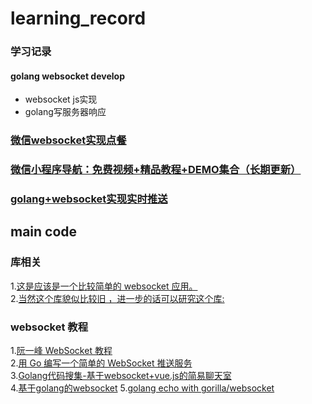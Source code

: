 # learning_record
### 学习记录


#### golang websocket develop
- websocket js实现
- golang写服务器响应<br>
### [微信websocket实现点餐](https://blog.csdn.net/qqxyy99/article/details/80059888)
### [微信小程序导航：免费视频+精品教程+DEMO集合（长期更新）](https://www.cnblogs.com/wxapp/p/5962642.html)
### [golang+websocket实现实时推送](https://juejin.im/post/5ac0e11f518825555e5dfd1c)
## main code
### 库相关
1.[这是应该是一个比较简单的 websocket 应用。](https://blog.csdn.net/lhtzbj12/article/details/79357336)<br>
2.[当然这个库貌似比较旧 ，进一步的话可以研究这个库:](https://github.com/gorilla/websocket)
### websocket 教程
1.[阮一峰 WebSocket 教程](http://www.ruanyifeng.com/blog/2017/05/websocket.html)<br>
2.[用 Go 编写一个简单的 WebSocket 推送服务](https://juejin.im/post/5ac0e11f518825555e5dfd1c)<br>
3.[Golang代码搜集-基于websocket+vue.js的简易聊天室](https://blog.csdn.net/lhtzbj12/article/details/79357336)<br>
4.[基于golang的websocket](https://www.jianshu.com/p/65ef71ddb910)
5.[golang echo with gorilla/websocket](http://go-echo.org/cookbook/websocket/)
